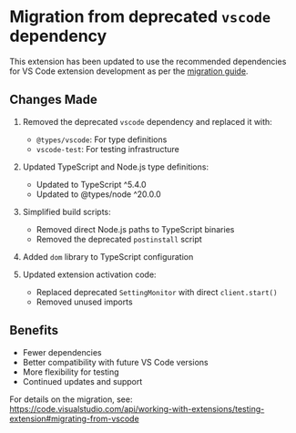 # Migration from deprecated `vscode` dependency

This extension has been updated to use the recommended dependencies for VS Code extension development as per the [migration guide](https://code.visualstudio.com/api/working-with-extensions/testing-extension#migrating-from-vscode).

## Changes Made

1. Removed the deprecated `vscode` dependency and replaced it with:
   - `@types/vscode`: For type definitions
   - `vscode-test`: For testing infrastructure

2. Updated TypeScript and Node.js type definitions:
   - Updated to TypeScript ^5.4.0
   - Updated to @types/node ^20.0.0

3. Simplified build scripts:
   - Removed direct Node.js paths to TypeScript binaries
   - Removed the deprecated `postinstall` script

4. Added `dom` library to TypeScript configuration

5. Updated extension activation code:
   - Replaced deprecated `SettingMonitor` with direct `client.start()`
   - Removed unused imports

## Benefits

- Fewer dependencies
- Better compatibility with future VS Code versions
- More flexibility for testing
- Continued updates and support

For details on the migration, see: https://code.visualstudio.com/api/working-with-extensions/testing-extension#migrating-from-vscode
